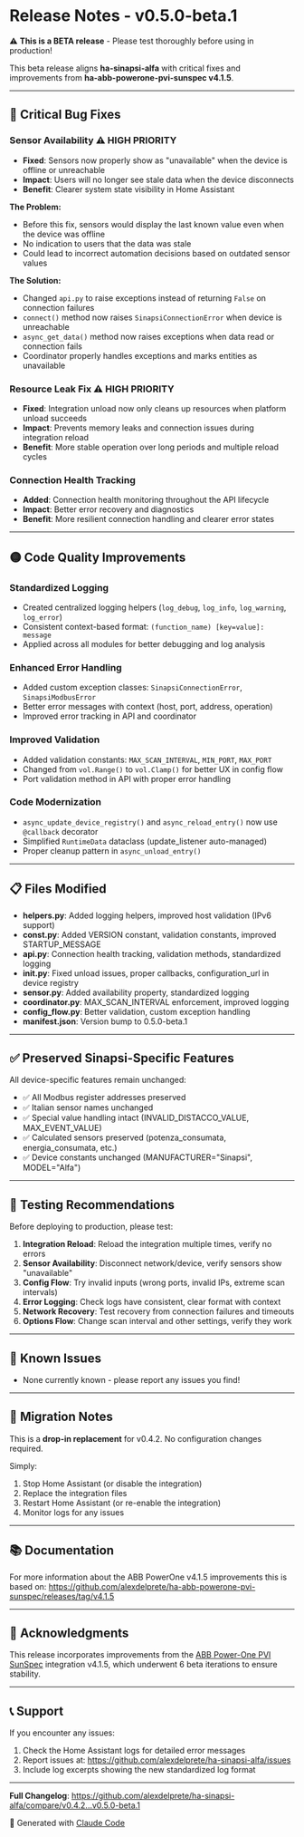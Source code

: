 # Release Notes - v0.5.0-beta.1

⚠️ **This is a BETA release** - Please test thoroughly before using in production!

This beta release aligns **ha-sinapsi-alfa** with critical fixes and improvements from **ha-abb-powerone-pvi-sunspec v4.1.5**.

---

## 🔴 Critical Bug Fixes

### Sensor Availability ⚠️ HIGH PRIORITY
- **Fixed**: Sensors now properly show as "unavailable" when the device is offline or unreachable
- **Impact**: Users will no longer see stale data when the device disconnects
- **Benefit**: Clearer system state visibility in Home Assistant

**The Problem:**
- Before this fix, sensors would display the last known value even when the device was offline
- No indication to users that the data was stale
- Could lead to incorrect automation decisions based on outdated sensor values

**The Solution:**
- Changed `api.py` to raise exceptions instead of returning `False` on connection failures
- `connect()` method now raises `SinapsiConnectionError` when device is unreachable
- `async_get_data()` method now raises exceptions when data read or connection fails
- Coordinator properly handles exceptions and marks entities as unavailable

### Resource Leak Fix ⚠️ HIGH PRIORITY
- **Fixed**: Integration unload now only cleans up resources when platform unload succeeds
- **Impact**: Prevents memory leaks and connection issues during integration reload
- **Benefit**: More stable operation over long periods and multiple reload cycles

### Connection Health Tracking
- **Added**: Connection health monitoring throughout the API lifecycle
- **Impact**: Better error recovery and diagnostics
- **Benefit**: More resilient connection handling and clearer error states

---

## 🟡 Code Quality Improvements

### Standardized Logging
- Created centralized logging helpers (`log_debug`, `log_info`, `log_warning`, `log_error`)
- Consistent context-based format: `(function_name) [key=value]: message`
- Applied across all modules for better debugging and log analysis

### Enhanced Error Handling
- Added custom exception classes: `SinapsiConnectionError`, `SinapsiModbusError`
- Better error messages with context (host, port, address, operation)
- Improved error tracking in API and coordinator

### Improved Validation
- Added validation constants: `MAX_SCAN_INTERVAL`, `MIN_PORT`, `MAX_PORT`
- Changed from `vol.Range()` to `vol.Clamp()` for better UX in config flow
- Port validation method in API with proper error handling

### Code Modernization
- `async_update_device_registry()` and `async_reload_entry()` now use `@callback` decorator
- Simplified `RuntimeData` dataclass (update_listener auto-managed)
- Proper cleanup pattern in `async_unload_entry()`

---

## 📋 Files Modified

- **helpers.py**: Added logging helpers, improved host validation (IPv6 support)
- **const.py**: Added VERSION constant, validation constants, improved STARTUP_MESSAGE
- **api.py**: Connection health tracking, validation methods, standardized logging
- **__init__.py**: Fixed unload issues, proper callbacks, configuration_url in device registry
- **sensor.py**: Added availability property, standardized logging
- **coordinator.py**: MAX_SCAN_INTERVAL enforcement, improved logging
- **config_flow.py**: Better validation, custom exception handling
- **manifest.json**: Version bump to 0.5.0-beta.1

---

## ✅ Preserved Sinapsi-Specific Features

All device-specific features remain unchanged:
- ✅ All Modbus register addresses preserved
- ✅ Italian sensor names unchanged
- ✅ Special value handling intact (INVALID_DISTACCO_VALUE, MAX_EVENT_VALUE)
- ✅ Calculated sensors preserved (potenza_consumata, energia_consumata, etc.)
- ✅ Device constants unchanged (MANUFACTURER="Sinapsi", MODEL="Alfa")

---

## 🧪 Testing Recommendations

Before deploying to production, please test:

1. **Integration Reload**: Reload the integration multiple times, verify no errors
2. **Sensor Availability**: Disconnect network/device, verify sensors show "unavailable"
3. **Config Flow**: Try invalid inputs (wrong ports, invalid IPs, extreme scan intervals)
4. **Error Logging**: Check logs have consistent, clear format with context
5. **Network Recovery**: Test recovery from connection failures and timeouts
6. **Options Flow**: Change scan interval and other settings, verify they work

---

## 📝 Known Issues

- None currently known - please report any issues you find!

---

## 🔄 Migration Notes

This is a **drop-in replacement** for v0.4.2. No configuration changes required.

Simply:
1. Stop Home Assistant (or disable the integration)
2. Replace the integration files
3. Restart Home Assistant (or re-enable the integration)
4. Monitor logs for any issues

---

## 📚 Documentation

For more information about the ABB PowerOne v4.1.5 improvements this is based on:
https://github.com/alexdelprete/ha-abb-powerone-pvi-sunspec/releases/tag/v4.1.5

---

## 🙏 Acknowledgments

This release incorporates improvements from the [ABB Power-One PVI SunSpec](https://github.com/alexdelprete/ha-abb-powerone-pvi-sunspec) integration v4.1.5, which underwent 6 beta iterations to ensure stability.

---

## 📞 Support

If you encounter any issues:
1. Check the Home Assistant logs for detailed error messages
2. Report issues at: https://github.com/alexdelprete/ha-sinapsi-alfa/issues
3. Include log excerpts showing the new standardized log format

---

**Full Changelog**: https://github.com/alexdelprete/ha-sinapsi-alfa/compare/v0.4.2...v0.5.0-beta.1

🤖 Generated with [Claude Code](https://claude.com/claude-code)
